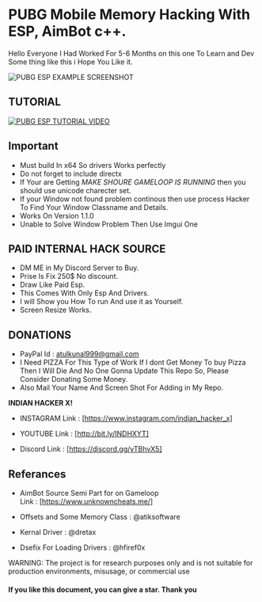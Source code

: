 # PUBG Mobile Memory Hacking With ESP, AimBot c++.
Hello Everyone I Had Worked For 5-6 Months on this one To Learn and Dev Some thing like this i Hope You Like it.

![PUBG ESP EXAMPLE SCREENSHOT](https://github.com/atulkunal999/pubg_mobile_memory_hacking/blob/main/images/RIXOT_WORKING.png)

## TUTORIAL

[![PUBG ESP TUTORIAL VIDEO](https://i3.ytimg.com/vi/MeQrg4i743s/default.jpg)](https://www.youtube.com/watch?v=MeQrg4i743s)

## Important
+ Must build In x64 So drivers Works perfectly
+ Do not forget to include directx
+ If Your are Getting *MAKE SHOURE GAMELOOP IS RUNNING* then you should use unicode charecter set.
+ If your Window not found problem continous then use process Hacker To Find Your Window Classname and Details. 
+ Works On Version 1.1.0
+ Unable to Solve Window Problem Then Use Imgui One 

## PAID INTERNAL HACK SOURCE
+ DM ME in My Discord Server to Buy.
+ Prise Is Fix 250$ No discount.
+ Draw Like Paid Esp.
+ This Comes With Only Esp And Drivers.
+ I will Show you How To run And use it as Yourself.
+ Screen Resize Works.

## DONATIONS
+ PayPal Id : atulkunal999@gmail.com
+ I Need PIZZA For This Type of Work If I dont Get Money To buy Pizza Then I Will Die And No One Gonna Update This Repo So, Please Consider Donating Some Money.
+ Also Mail Your Name And Screen Shot For Adding in My Repo.

**INDIAN HACKER X!**
+ INSTAGRAM
Link : [https://www.instagram.com/indian_hacker_x]

+ YOUTUBE
Link : [http://bit.ly/INDHXYT]

+ Discord
Link : [https://discord.gg/yTBhvX5]

## Referances
+ AimBot Source Semi Part for on Gameloop   
Link : [https://www.unknowncheats.me/]

+ Offsets and Some Memory Class : @atiksoftware

+ Kernal Driver : @dretax

+ Dsefix For Loading Drivers : @hfiref0x

WARNING: The project is for research purposes only and is not suitable for production environments, misusage, or commercial use
#### If you like this document, you can give a star. Thank you
